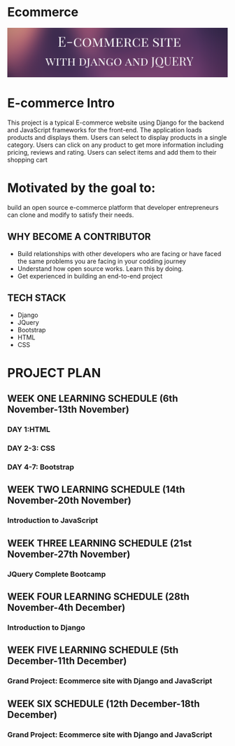 # Ecommerce
![Ecommerce](images/commerce.png)


# E-commerce Intro

This project is a typical E-commerce website using Django for the backend and JavaScript frameworks for the front-end. The application loads products and displays them. Users can select to display products in a single category. Users can 
click on any product to get  more information including pricing, reviews and rating. Users can select items and 
add them to their shopping cart

# Motivated by the goal to:
build an open source e-commerce platform that developer entrepreneurs can clone and modify to satisfy their needs.

## WHY BECOME A CONTRIBUTOR
* Build relationships with other developers who are facing or have faced the same problems you are facing in your codding journey
* Understand how  open source works. Learn this by doing.
* Get experienced in building an end-to-end project


## TECH STACK
* Django
* JQuery
* Bootstrap
* HTML 
* CSS

# PROJECT PLAN

## WEEK ONE LEARNING SCHEDULE (6th November-13th November)
 ### DAY 1:HTML
 ### DAY 2-3: CSS
 ### DAY 4-7: Bootstrap

## WEEK TWO LEARNING SCHEDULE (14th November-20th November)
### Introduction to JavaScript


## WEEK THREE LEARNING SCHEDULE (21st November-27th November)
### JQuery Complete Bootcamp

## WEEK FOUR LEARNING SCHEDULE (28th November-4th December)
### Introduction to Django

## WEEK FIVE LEARNING SCHEDULE (5th December-11th December)
### Grand Project: Ecommerce site with Django and JavaScript

## WEEK SIX SCHEDULE (12th December-18th December)
### Grand Project: Ecommerce site with Django and JavaScript

